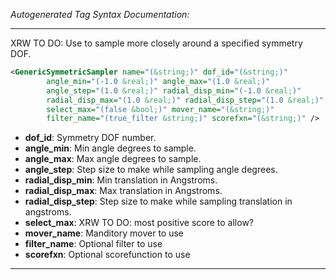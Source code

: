 _Autogenerated Tag Syntax Documentation:_

---
XRW TO DO: Use to sample more closely around a specified symmetry DOF.

```xml
<GenericSymmetricSampler name="(&string;)" dof_id="(&string;)"
        angle_min="(-1.0 &real;)" angle_max="(1.0 &real;)"
        angle_step="(1.0 &real;)" radial_disp_min="(-1.0 &real;)"
        radial_disp_max="(1.0 &real;)" radial_disp_step="(1.0 &real;)"
        select_max="(false &bool;)" mover_name="(&string;)"
        filter_name="(true_filter &string;)" scorefxn="(&string;)" />
```

-   **dof_id**: Symmetry DOF number.
-   **angle_min**: Min angle degrees to sample.
-   **angle_max**: Max angle degrees to sample.
-   **angle_step**: Step size to make while sampling angle degrees.
-   **radial_disp_min**: Min translation in Angstroms.
-   **radial_disp_max**: Max translation in Angstroms.
-   **radial_disp_step**: Step size to make while sampling translation in angstroms.
-   **select_max**: XRW TO DO: most positive score to allow?
-   **mover_name**: Manditory mover to use
-   **filter_name**: Optional filter to use
-   **scorefxn**: Optional scorefunction to use

---
